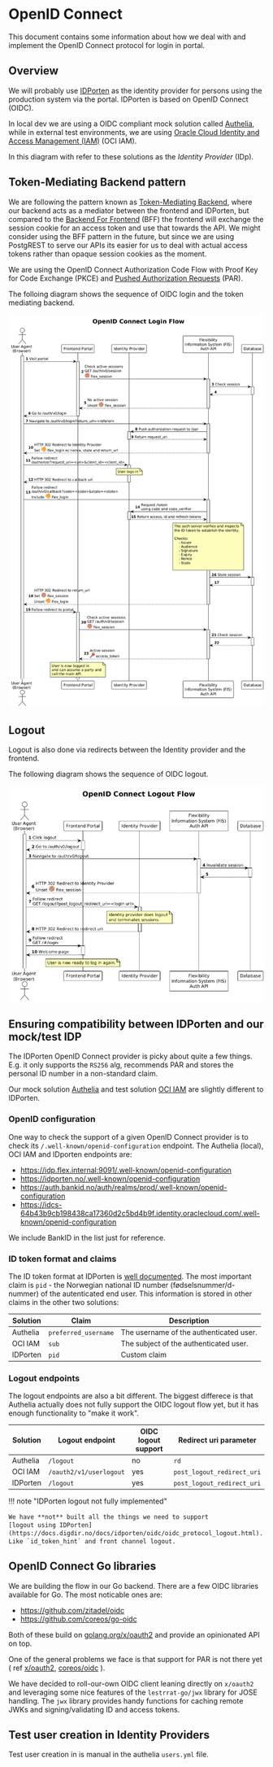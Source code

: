 # OpenID Connect

This document contains some information about how we deal with and implement the
OpenID Connect protocol for login in portal.

## Overview

We will probably use
[IDPorten](https://docs.digdir.no/docs/idporten/oidc/oidc_auth_spa) as the
identity provider for persons using the production system via the portal.
IDPorten is based on OpenID Connect (OIDC).

In local dev we are using a OIDC compliant mock solution called
[Authelia](https://www.authelia.com/), while in external test environments, we
are using
[Oracle Cloud Identity and Access Management (IAM)](https://docs.oracle.com/en-us/iaas/Content/Identity/getstarted/identity-domains.htm)
(OCI IAM).

In this diagram with refer to these solutions as the _Identity Provider_ (IDp).

## Token-Mediating Backend pattern

We are following the pattern known as
[Token-Mediating Backend](https://datatracker.ietf.org/doc/html/draft-ietf-oauth-browser-based-apps#name-token-mediating-backend),
where our backend acts as a mediator between the frontend and IDPorten, but
compared to the
[Backend For Frontend](https://datatracker.ietf.org/doc/html/draft-ietf-oauth-browser-based-apps#name-backend-for-frontend-bff)
(BFF) the frontend will exchange the session cookie for an access token and use
that towards the API. We might consider using the BFF pattern in the future, but
since we are using PostgREST to serve our APIs its easier for us to deal with
actual access tokens rather than opaque session cookies as the moment.

We are using the OpenID Connect Authorization Code Flow with Proof Key for Code
Exchange (PKCE) and
[Pushed Authorization Requests](https://datatracker.ietf.org/doc/html/draft-ietf-oauth-par-06)
(PAR).

The folloing diagram shows the sequence of OIDC login and the token mediating backend.

![OIDC login sequence](diagrams/oidc_login_sequence.png)

## Logout

Logout is also done via redirects between the Identity provider and the frontend.

The following diagram shows the sequence of OIDC logout.

![OIDC logout sequence](diagrams/oidc_logout_sequence.png)

## Ensuring compatibility between IDPorten and our mock/test IDP

The IDPorten OpenID Connect provider is picky about quite a few things. E.g. it
only supports the `RS256` alg, recommends PAR and stores the personal ID number
in a non-standard claim.

Our mock solution [Authelia](https://www.authelia.com/) and test solution
[OCI IAM](https://docs.oracle.com/en-us/iaas/Content/Identity/getstarted/identity-domains.htm)
are slightly different to IDPorten.

### OpenID configuration

One way to check the support of a given OpenID Connect provider is to check its
`/.well-known/openid-configuration` endpoint. The Authelia (local), OCI IAM and
IDporten endpoints are:

<!-- markdownlint-disable no-bare-urls -->
* https://idp.flex.internal:9091/.well-known/openid-configuration
* https://idporten.no/.well-known/openid-configuration
* https://auth.bankid.no/auth/realms/prod/.well-known/openid-configuration
* https://idcs-64b43b9cb198438ca17360d2c5bd4b9f.identity.oraclecloud.com/.well-known/openid-configuration

We include BankID in the list just for reference.

### ID token format and claims

The ID token format at IDPorten is
[well documented](https://docs.digdir.no/docs/idporten/oidc/oidc_protocol_id_token).
The most important claim is `pid` - the Norwegian national ID number
(fødselsnummer/d-nummer) of the autenticated end user. This information is
stored in other claims in the other two solutions:

| Solution | Claim                | Description                             |
|----------|----------------------|-----------------------------------------|
| Authelia | `preferred_username` | The username of the authenticated user. |
| OCI IAM  | `sub`                | The subject of the authenticated user.  |
| IDPorten | `pid`                | Custom claim                            |

### Logout endpoints

The logout endpoints are also a bit different. The biggest differece is that
Authelia actually does not fully support the OIDC logout flow yet, but it has
enough functionality to "make it work".

| Solution | Logout endpoint         | OIDC logout support | Redirect uri parameter     |
|----------|-------------------------|---------------------|----------------------------|
| Authelia | `/logout`               | no                  | `rd`                       |
| OCI IAM  | `/oauth2/v1/userlogout` | yes                 | `post_logout_redirect_uri` |
| IDPorten | `/logout`               | yes                 | `post_logout_redirect_uri` |

!!! note "IDPorten logout not fully implemented"

    We have **not** built all the things we need to support
    [logout using IDPorten](https://docs.digdir.no/docs/idporten/oidc/oidc_protocol_logout.html).
    Like `id_token_hint` and front channel logout.

## OpenID Connect Go libraries

We are building the flow in our Go backend. There are a few OIDC libraries
available for Go. The most noticable ones are:

* https://github.com/zitadel/oidc
* https://github.com/coreos/go-oidc

Both of these build on
[golang.org/x/oauth2](https://pkg.go.dev/golang.org/x/oauth2) and provide an
opinionated API on top.

One of the general problems we face is that support for PAR is not there yet ( ref
[x/oauth2](https://github.com/golang/go/issues/65956),
[coreos/oidc](https://github.com/coreos/go-oidc/issues/409)
).

We have decided to roll-our-own OIDC client leaning directly on `x/oauth2` and
leveraging some nice features of the `lestrrat-go/jwx` library for JOSE
handling. The `jwx` library provides handy functions for caching remote JWKs and
signing/validating ID and access tokens.

## Test user creation in Identity Providers

Test user creation in is manual in the authelia `users.yml` file.
